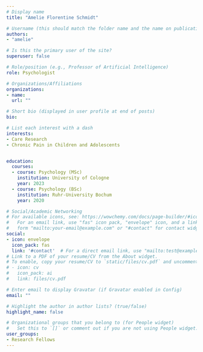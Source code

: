 ```yaml
---
# Display name
title: "Amelie Florentine Schmidt"

# Username (this should match the folder name and the name on publications)
authors:
- "amelie"

# Is this the primary user of the site?
superuser: false

# Role/position (e.g., Professor of Artificial Intelligence)
role: Psychologist

# Organizations/Affiliations
organizations:
- name: 
  url: ""

# Short bio (displayed in user profile at end of posts)
bio: 

# List each interest with a dash
interests:
- Care Research
- Chronic Pain in Children and Adolescents


education:
  courses:
  - course: Psychology (MSc)
    institution: University of Cologne
    year: 2023
  - course: Psychology (BSc)
    institution: Ruhr-University Bochum
    year: 2020

# Social/Academic Networking
# For available icons, see: https://wowchemy.com/docs/page-builder/#icons
#   For an email link, use "fas" icon pack, "envelope" icon, and a link in the
#   form "mailto:your-email@example.com" or "#contact" for contact widget.
social:
- icon: envelope
  icon_pack: fas
  link: '#contact'  # For a direct email link, use "mailto:test@example.org".
# Link to a PDF of your resume/CV from the About widget.
# To enable, copy your resume/CV to `static/files/cv.pdf` and uncomment the lines below.
# - icon: cv
#   icon_pack: ai
#   link: files/cv.pdf

# Enter email to display Gravatar (if Gravatar enabled in Config)
email: ""

# Highlight the author in author lists? (true/false)
highlight_name: false

# Organizational groups that you belong to (for People widget)
#   Set this to `[]` or comment out if you are not using People widget.
user_groups:
- Research Fellows
---
```

